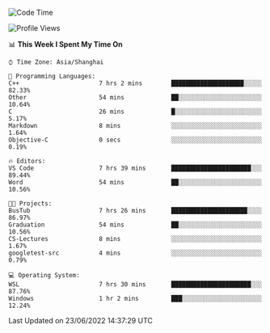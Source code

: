 <!--START_SECTION:waka-->
![Code Time](http://img.shields.io/badge/Code%20Time-135%20hrs%2020%20mins-blue)

![Profile Views](http://img.shields.io/badge/Profile%20Views-0-blue)

📊 **This Week I Spent My Time On** 

```text
⌚︎ Time Zone: Asia/Shanghai

💬 Programming Languages: 
C++                      7 hrs 2 mins        ████████████████████░░░░░   82.33% 
Other                    54 mins             ██░░░░░░░░░░░░░░░░░░░░░░░   10.64% 
C                        26 mins             █░░░░░░░░░░░░░░░░░░░░░░░░   5.17% 
Markdown                 8 mins              ░░░░░░░░░░░░░░░░░░░░░░░░░   1.64% 
Objective-C              0 secs              ░░░░░░░░░░░░░░░░░░░░░░░░░   0.19%

🔥 Editors: 
VS Code                  7 hrs 39 mins       ██████████████████████░░░   89.44% 
Word                     54 mins             ██░░░░░░░░░░░░░░░░░░░░░░░   10.56%

🐱‍💻 Projects: 
BusTub                   7 hrs 26 mins       █████████████████████░░░░   86.97% 
Graduation               54 mins             ██░░░░░░░░░░░░░░░░░░░░░░░   10.56% 
CS-Lectures              8 mins              ░░░░░░░░░░░░░░░░░░░░░░░░░   1.67% 
googletest-src           4 mins              ░░░░░░░░░░░░░░░░░░░░░░░░░   0.79%

💻 Operating System: 
WSL                      7 hrs 30 mins       ██████████████████████░░░   87.76% 
Windows                  1 hr 2 mins         ███░░░░░░░░░░░░░░░░░░░░░░   12.24%

```


 Last Updated on 23/06/2022 14:37:29 UTC
<!--END_SECTION:waka-->
